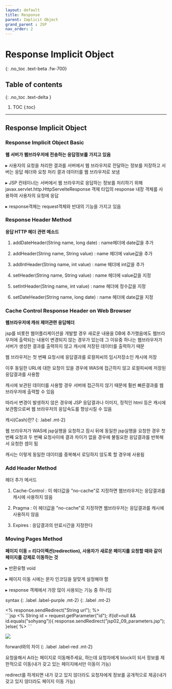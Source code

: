 ```yaml
---
layout: default
title: Response
parent: Implicit Object
grand_parent : JSP
nav_order: 2
---
```


# Response Implicit Object
{: .no_toc .text-beta .fw-700}

## Table of contents
{: .no_toc .text-delta }

1. TOC
{:toc}

---

## Response Implicit Object

### Response Implicit Object Basic

**웹 서버가 웹브라우저에 전송하는 응답정보를 가지고 있음**

&#9656; 사용자의 요청을 처리한 결과를 서버에서 웹 브라우저로 전달하는 정보를 저장하고 서버는 응답 헤더와 요청 처리 결과 데이터를 웹 브라우저로 보냄

&#9656; JSP 컨테이너는 서버에서 웹 브라우저로 응답하는 정보를 처리하기 위해 javax.servlet.http.HttpServelteResponse 객체 타입의 response 내장 객체를 사용하여 사용자의 요청에 응답

&#9656; response객체는 request객체와 반대의 기능을 가지고 있음

### Response Header Method

**응답 HTTP 헤더 관련 메소드**

1. addDateHeader(String name, long date) : name헤더에 date값을 추가

2. addHeader(String name, String value) : name 헤더에 value값을 추가

3. addIntHeader(String name, int value) : name 헤더에 int값을 추가

4. setHeader(String name, String value) : name 헤더에 value값을 지정

5. setIntHeader(String name, int value) : name 헤더에 정수값을 지정

6. setDateHeader(String name, long date) : name 헤더에 date값을 지정

### Cache Control Response Header on Web Browser

**웹브라우저에 캐쉬 제어관련 응답헤더**

jsp를 비롯한 웹어플리케이션을 개발할 경우 새로운 내용을 DB에 추가했음에도 웹브라우저에 출력되는 내용이 변경되지 않는 경우가 있는데 그 이유중 하나는 웹브라우저가 서버가 생성한 결과를 출력하지 않고 캐시에 저장된 데이터를 출력하기 때문

웹 브라우저는 첫 번째 요청시에 응답결과를 로컬피씨의 임시저장소인 캐시에 저장

이후 동일한 URL에 대한 요청이 있을 경우에 WAS에 접근하지 않고 로컬피씨에 저장된 응답결과를 사용함

캐시에 보관된 데이터를 사용할 경우 서버에 접근하지 않기 때문에 훨씬 빠른결과를 웹브라우저에 출력할 수 있음

따라서 변경이 발생하지 않은 경우에 JSP 응답결과나 이미지, 정적인 html 등은 캐시에 보관함으로써 웹 브라우저의 응답속도를 향상시킬 수 있음

캐시(Cash)란?
{: .label .mt-2}
<div class="code-example" markdown="1">
웹 브라우저가 WAS에 jsp실행을 요청하고 잠시 뒤에 동일한 jsp실행을 요청한 경우 첫 번째 요청과 두 번째 요청사이에 결과 차이가 없을 경우에 불필요한 응답결과를 반복해서 요청한 셈이 됨

캐시는 이렇게 동일한 데이터를 중복해서 로딩하지 않도록 할 경우에 사용됨
</div>

### Add Header Method

헤더 추가 메서드

1. Cache-Control : 이 헤더값을 "no-cache"로 지정하면 웹브라우저는 응답결과를 캐시에 사용하지 않음

2. Pragma : 이 헤더값을 "no-cache"로 지정하면 웹브라우저는 응답결과를 캐시에 사용하지 않음

3. Expires : 응답결과의 만료시간을 지정한다

### Moving Pages Method

**페이지 이동 = 리다이렉션(redirection), 사용자가 새로운 페이지를 요청할 때와 같이 페이지를 강제로 이동하는 것**

&#9656; 반환유형 void

&#9656; 페이지 이동 시에는 문자 인코딩을 알맞게 설정해야 함

&#9656; response 객체에서 가장 많이 사용되는 기능 중 하나임

syntax
{: .label .label-purple .mt-2}
{: .label .mt-2}
<div class="code-example" markdown="1">
<% response.sendRedirect("String url"); %>
</div>
```jsp
<%
String id = request.getParameter("id");
if(id!=null && id.equals("sohyang")){
	response.sendRedirect("jsp02_09_parameters.jsp");
}else{
%>
```

![](https://gekdev.github.io/docs/jsp/elements/example/redi.png)

forward와의 차이
{: .label .label-red .mt-2}
<div class="code-example" markdown="1">
요청을해서 A라는 페이지로 이동해주세요, 하는데 요청자에게 block이 되서 정보를 제한적으로 이동(내가 갖고 있는 페이지에서만 이동이 가능)

redirect를 하게되면 내가 갖고 있지 않더라도 요청자에게 정보를 공개적으로 제공(내가 갖고 있지 않더라도 페이지 이동 가능)
</div>